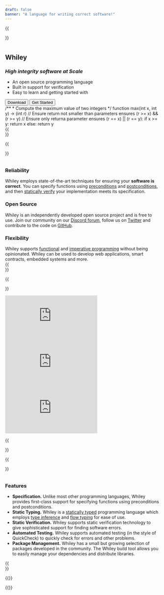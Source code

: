 ```yaml
---
draft: false
banner: "A language for writing correct software!"
---
```

{{<section class="banner">}}
<div class="column">
<h1>Whiley</h1>

<i><h3>High integrity software at Scale</h3></i>
<ul class="ticklist">
<li>An open source programming language</li>
<li>Built in support for verification</li>
<li>Easy to learn and getting started with</li>
</ul>
<button class="bigbutton">Download</button>
<button class="bigbutton">Get Started</button>
</div>
<div class="column">
<div id="editor" class="ace-whiley">/**
 * Compute the maximum value of two integers
 */
function max(int x, int y) -> (int r)
// Ensure return not smaller than parameters
ensures (r >= x) && (r >= y)
// Ensure only returna parameter
ensures (r == x) || (r == y): 
   if x >= y:
      return x
   else:
      return y
</div>
</div>
{{</section>}}

{{<section>}}
<div class="column">
<h3>Reliability</h3>
Whiley employs state-of-the-art techniques for ensuring your
<b>software is correct</b>.  You can specify functions using <a
href="https://en.wikipedia.org/wiki/Precondition">preconditions</a>
and <a
href="https://en.wikipedia.org/wiki/Postcondition">postconditions</a>,
and then <a
href="https://en.wikipedia.org/wiki/Formal_verification">statically
verify</a> your implementation meets its specification.

</div>
<div class="column">
<h3>Open Source</h3>
Whiley is an independently developed open source project and is free
to use.  Join our community on our <a
href="https://discord.com/channels/825109901352632331/825109901352632334">Discord
forum</a>, follow us on <a
href="https://twitter.com/WhileyLang">Twitter</a> and contribute to
the code on <a href="http://github.com/Whiley">GitHub</a>.</div>

<div class="column">
<h3>Flexibility</h3>
Whiley supports <a
href="https://en.wikipedia.org/wiki/Functional_programming">functional</a>
and <a
href="https://en.wikipedia.org/wiki/Imperative_programming">imperative
programming</a> without being opinionated.  Whiley can be used to
develop web applications, smart contracts, embedded systems and more.
</div>
{{</section>}}

{{<section class="alternate">}}

<div class="column">
<iframe src="https://www.youtube.com/embed/MLcNhc27Ghw" title="YouTube video player" frameborder="0" allow="accelerometer; autoplay; clipboard-write; encrypted-media; gyroscope; picture-in-picture" allowfullscreen></iframe>
</div>

<div class="column">
<iframe src="https://www.youtube.com/embed/yYGEcyCHiZk" title="YouTube video player" frameborder="0" allow="accelerometer; autoplay; clipboard-write; encrypted-media; gyroscope; picture-in-picture" allowfullscreen></iframe>
</div>

<div class="column">
<iframe src="https://www.youtube.com/embed/1KfZH_jjrG4" title="YouTube video player" frameborder="0" allow="accelerometer; autoplay; clipboard-write; encrypted-media; gyroscope; picture-in-picture" allowfullscreen></iframe>
</div>

{{</section>}}

{{<section>}}
<div class="column">
<h3>Features</h3>
<ul class="ticklist">

<li><b>Specification.</b> Unlike most other programming languages, Whiley provides first-class support for specifying functions using preconditions and postconditions. </li>

<li><b>Static Typing.</b> Whiley is a <a href="https://en.wikipedia.org/wiki/Type_system#Static_type_checking">statically typed</a> programming language which employs <a href="https://www.google.com/search?channel=fs&client=ubuntu&q=type+inference">type inference</a> and <a href="https://en.wikipedia.org/wiki/Flow-sensitive_typing">flow typing</a> for ease of use.</li>

<li><b>Static Verification.</b> Whiley supports static verification technology to give sophisticated support for finding software errors.</li>

<li><b>Automated Testing.</b> Whiley supports automated testing (in the style of QuickCheck) to quickly check for errors and other problems. </li>

<li><b>Package Management.</b> Whiley has a small but growing selection of packages developed in the community.  The Whiley build tool allows you to easily manage your dependencies and distribute libraries.</li>
</ul>
{{</section>}}

{{<rawhtml>}}
<script>
 var d = document.getElementById("editor");
 var editor = ace.edit(d);
 editor.setTheme("ace/theme/whiley");
 editor.session.setMode("ace/mode/whiley");      
</script>
{{</rawhtml>}}